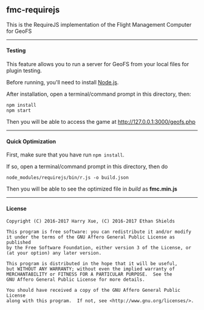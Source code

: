 ## fmc-requirejs
This is the RequireJS implementation of the Flight Management Computer for GeoFS

----
#### Testing
This feature allows you to run a server for GeoFS from your local files for plugin testing.

Before running, you'll need to install [Node.js](http://nodejs.org).

After installation, open a terminal/command prompt in this directory, then:
```
npm install
npm start
```
Then you will be able to access the game at <http://127.0.0.1:3000/geofs.php>

----
#### Quick Optimization
First, make sure that you have run `npm install`.

If so, open a terminal/command prompt in this directory, then do
```
node_modules/requirejs/bin/r.js -o build.json
```
Then you will be able to see the optimized file in *build* as **fmc.min.js**

----
#### License
```
Copyright (C) 2016-2017 Harry Xue, (C) 2016-2017 Ethan Shields

This program is free software: you can redistribute it and/or modify
it under the terms of the GNU Affero General Public License as published
by the Free Software Foundation, either version 3 of the License, or
(at your option) any later version.

This program is distributed in the hope that it will be useful,
but WITHOUT ANY WARRANTY; without even the implied warranty of
MERCHANTABILITY or FITNESS FOR A PARTICULAR PURPOSE.  See the
GNU Affero General Public License for more details.

You should have received a copy of the GNU Affero General Public License
along with this program.  If not, see <http://www.gnu.org/licenses/>.
```
